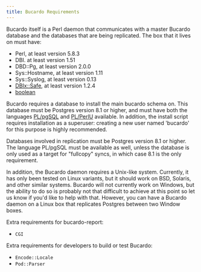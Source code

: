 ```yaml
---
title: Bucardo Requirements
---
```


Bucardo itself is a Perl daemon that communicates with a master Bucardo database and the databases that are being replicated. The box that it lives on must have:

-   Perl, at least version 5.8.3
-   DBI. at least version 1.51
-   DBD::Pg, at least version 2.0.0
-   Sys::Hostname, at least version 1.11
-   Sys::Syslog, at least version 0.13
-   [DBIx::Safe](/DBIx-Safe/), at least version 1.2.4
-   [boolean](/Bucardo/installation/boolean)

Bucardo requires a database to install the main bucardo schema on. This database must be Postgres version 8.1 or higher, and must have both the languages [PL/pgSQL](https://www.postgresql.org/docs/current/plpgsql-overview.html) and [PL/PerlU](https://www.postgresql.org/docs/current/plperl.html) available. In addition, the install script requires installation as a superuser: creating a new user named 'bucardo' for this purpose is highly recommended.

Databases involved in replication must be Postgres version 8.1 or higher. The language PL/pgSQL must be available as well, unless the database is only used as a target for "fullcopy" syncs, in which case 8.1 is the only requirement.

In addition, the Bucardo daemon requires a Unix-like system. Currently, it has only been tested on Linux variants, but it should work on BSD, Solaris, and other similar systems. Bucardo will not currently work on Windows, but the ability to do so is probably not that difficult to achieve at this point so let us know if you'd like to help with that. However, you can have a Bucardo daemon on a Linux box that replicates Postgres between two Window boxes.

Extra requirements for bucardo-report:

- `CGI`

Extra requirements for developers to build or test Bucardo:

- `Encode::Locale`
- `Pod::Parser`
